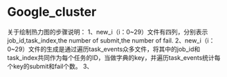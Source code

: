 # Google_cluster
关于绘制热力图的步骤说明：
1、new_i（i：0~29）文件有四列，分别表示job_id,task_index,the number of submit,the number of fail. 
2、new_i（i：0~29）文件的生成是通过遍历task_events众多文件，将其中的job_id和task_index共同作为每个任务的ID，当做字典的key，并遍历task_events统计每个key的submit和fail个数。
3、
